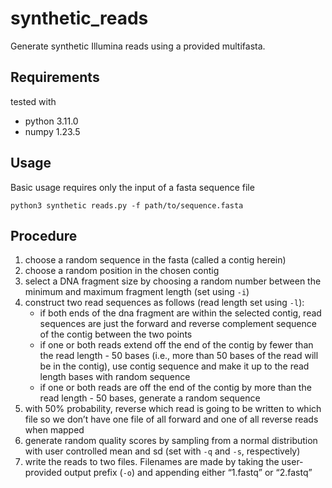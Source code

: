 # synthetic_reads
Generate synthetic Illumina reads using a provided multifasta.

## Requirements

tested with 
- python 3.11.0
- numpy 1.23.5

## Usage

Basic usage requires only the input of a fasta sequence file

`python3 synthetic reads.py -f path/to/sequence.fasta`

## Procedure

1. choose a random sequence in the fasta (called a contig herein)
2. choose a random position in the chosen contig
3. select a DNA fragment size by choosing a random number between the minimum and maximum fragment length (set using `-i`)
4. construct two read sequences as follows (read length set using `-l`):
   - if both ends of the dna fragment are within the selected contig, read sequences are just the forward and reverse complement sequence of the contig between the two points
   - if one or both reads extend off the end of the contig by fewer than the read length - 50 bases (i.e., more than 50 bases of the read will be in the contig), use contig sequence and make it up to the read length bases with random sequence
   - if one or both reads are off the end of the contig by more than the read length - 50 bases, generate a random sequence
5. with 50% probability, reverse which read is going to be written to which file so we don’t have one file of all forward and one of all reverse reads when mapped
6. generate random quality scores by sampling from a normal distribution with user controlled mean and sd (set with `-q` and `-s`, respectively)
7. write the reads to two files. Filenames are made by taking the user-provided output prefix (`-o`) and appending either “1.fastq” or “2.fastq”
